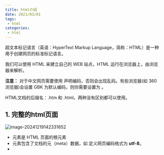 ```yaml
---
title: html介绍
date: 2021/03/01
tags:
 - html
categories:
 - html
---
```

超文本标记语言（英语：HyperText Markup Language，简称：HTML）是一种用于创建网页的标准标记语言。

我们可以使用 HTML 来建立自己的 WEB 站点，HTML 运行在浏览器上，由浏览器来解析。

**注意：** 对于中文网页需要使用 <meta charset="utf-8"> 声明编码，否则会出现乱码。有些浏览器(如 360 浏览器)会设置 GBK 为默认编码，则你需要设置为 <meta charset="gbk">。

HTML文档的后缀名：.htm 和 .html，两种没有区别都可以使用。

## 1. 完整的html页面

![image-20241219142331652](https://bucket-linxc.oss-cn-guangzhou.aliyuncs.com/images/image-20241219142331652.png)


- **<html>** 元素是 HTML 页面的根元素
- **<head>** 元素包含了文档的元（meta）数据，如 **<meta charset="utf-8">** 定义网页编码格式为 **utf-8**。
- **<title>** 元素描述了文档的标题
- **<body>** 元素包含了可见的页面内容
- **<h1>** 元素定义一个大标题
- **<p>** 元素定义一个段落

**注：**在浏览器的页面上使用键盘上的 **F12** 按键开启调试模式，就可以看到组成标签。

## 2. html网页结构

下面是一个可视化的HTML页面结构：

![image-20241219143021236](https://bucket-linxc.oss-cn-guangzhou.aliyuncs.com/images/image-20241219143021236.png)

只有 <body> 区域 (白色部分) 才会在浏览器中显示。

<!DOCTYPE>声明有助于浏览器中正确显示网页。

网络上有很多不同的文件，如果能够正确声明HTML的版本，浏览器就能正确显示网页内容。doctype 声明是不区分大小写的。

## 3. 第一个示例

```html
<html>
    <head>
        <meta charset="utf-8">
        <title>helloworld</title>
    </head>
    <body>
        <h1>第一个html</h1>
        <p>helloworld</p>
    </body>
</html>
```

**执行结果：**

![image-20241219145530671](https://bucket-linxc.oss-cn-guangzhou.aliyuncs.com/images/image-20241219145530671.png)

在```Visual Studio Code```中，要使用浏览器打开html查看效果需要安装```open in browser```扩展，要实时预览编写的代码需要安装```Live Preview```扩展。

这样我们就可以实时查看效果了：

![image-20241219150052748](https://bucket-linxc.oss-cn-guangzhou.aliyuncs.com/images/image-20241219150052748.png)